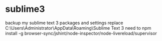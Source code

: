 # sublime3
backup my sublime text 3 packages and settings
replace C:\Users\Administrator\AppData\Roaming\Sublime Text 3
need to npm install -g browser-sync/jshint/node-inspector/node-livereload/supervisor
